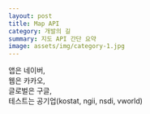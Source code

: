 ```yaml
---
layout: post
title: Map API
category: 개발의 길
summary: 지도 API 간단 요약
image: assets/img/category-1.jpg
---
```


앱은 네이버,  
웹은 카카오,  
글로벌은 구글,  
테스트는 공기업(kostat, ngii, nsdi, vworld)  
